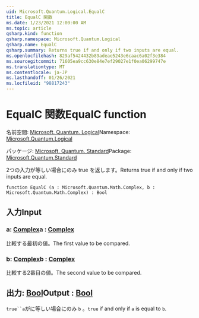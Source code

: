 ```yaml
---
uid: Microsoft.Quantum.Logical.EqualC
title: EqualC 関数
ms.date: 1/23/2021 12:00:00 AM
ms.topic: article
qsharp.kind: function
qsharp.namespace: Microsoft.Quantum.Logical
qsharp.name: EqualC
qsharp.summary: Returns true if and only if two inputs are equal.
ms.openlocfilehash: 829af5424432b89adeae5243e6caac6a02f3e384
ms.sourcegitcommit: 71605ea9cc630e84e7ef29027e1f0ea06299747e
ms.translationtype: MT
ms.contentlocale: ja-JP
ms.lasthandoff: 01/26/2021
ms.locfileid: "98817243"
---
```

# <a name="equalc-function"></a><span data-ttu-id="44787-102">EqualC 関数</span><span class="sxs-lookup"><span data-stu-id="44787-102">EqualC function</span></span>

<span data-ttu-id="44787-103">名前空間: [Microsoft. Quantum. Logical](xref:Microsoft.Quantum.Logical)</span><span class="sxs-lookup"><span data-stu-id="44787-103">Namespace: [Microsoft.Quantum.Logical](xref:Microsoft.Quantum.Logical)</span></span>

<span data-ttu-id="44787-104">パッケージ: [Microsoft. Quantum. Standard](https://nuget.org/packages/Microsoft.Quantum.Standard)</span><span class="sxs-lookup"><span data-stu-id="44787-104">Package: [Microsoft.Quantum.Standard](https://nuget.org/packages/Microsoft.Quantum.Standard)</span></span>


<span data-ttu-id="44787-105">2つの入力が等しい場合にのみ true を返します。</span><span class="sxs-lookup"><span data-stu-id="44787-105">Returns true if and only if two inputs are equal.</span></span>

```qsharp
function EqualC (a : Microsoft.Quantum.Math.Complex, b : Microsoft.Quantum.Math.Complex) : Bool
```


## <a name="input"></a><span data-ttu-id="44787-106">入力</span><span class="sxs-lookup"><span data-stu-id="44787-106">Input</span></span>

### <a name="a--complex"></a><span data-ttu-id="44787-107">a: [Complex](xref:Microsoft.Quantum.Math.Complex)</span><span class="sxs-lookup"><span data-stu-id="44787-107">a : [Complex](xref:Microsoft.Quantum.Math.Complex)</span></span>

<span data-ttu-id="44787-108">比較する最初の値。</span><span class="sxs-lookup"><span data-stu-id="44787-108">The first value to be compared.</span></span>


### <a name="b--complex"></a><span data-ttu-id="44787-109">b: [Complex](xref:Microsoft.Quantum.Math.Complex)</span><span class="sxs-lookup"><span data-stu-id="44787-109">b : [Complex](xref:Microsoft.Quantum.Math.Complex)</span></span>

<span data-ttu-id="44787-110">比較する2番目の値。</span><span class="sxs-lookup"><span data-stu-id="44787-110">The second value to be compared.</span></span>



## <a name="output--bool"></a><span data-ttu-id="44787-111">出力: [Bool](xref:microsoft.quantum.lang-ref.bool)</span><span class="sxs-lookup"><span data-stu-id="44787-111">Output : [Bool](xref:microsoft.quantum.lang-ref.bool)</span></span>

<span data-ttu-id="44787-112">`true``a`がに等しい場合にのみ `b` 。</span><span class="sxs-lookup"><span data-stu-id="44787-112">`true` if and only if `a` is equal to `b`.</span></span>